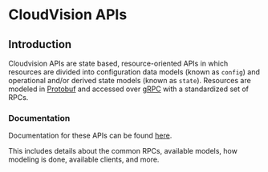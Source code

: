 # CloudVision APIs

## Introduction

Cloudvision APIs are state based, resource-oriented APIs in which resources are divided into configuration data models
(known as `config`) and operational and/or derived state models (known as `state`). Resources are modeled in
[Protobuf](https://developers.google.com/protocol-buffers) and accessed over [gRPC](https://grpc.io/) with a
standardized set of RPCs.

### Documentation

Documentation for these APIs can be found [here](https://aristanetworks.github.io/cloudvision-apis).

This includes details about the common RPCs, available models, how modeling is done, available clients, and more.
